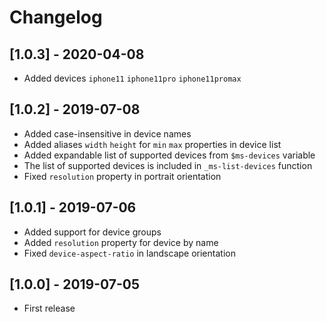 # Changelog

## [1.0.3] - 2020-04-08

* Added devices `iphone11` `iphone11pro` `iphone11promax`

## [1.0.2] - 2019-07-08

* Added case-insensitive in device names
* Added aliases `width` `height` for `min` `max` properties in device list
* Added expandable list of supported devices from `$ms-devices` variable
* The list of supported devices is included in `_ms-list-devices` function
* Fixed `resolution` property in portrait orientation

## [1.0.1] - 2019-07-06

* Added support for device groups
* Added `resolution` property for device by name
* Fixed `device-aspect-ratio` in landscape orientation

## [1.0.0] - 2019-07-05

* First release